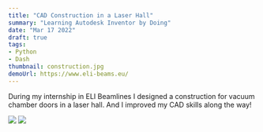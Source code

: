 ```yaml
---
title: "CAD Construction in a Laser Hall"
summary: "Learning Autodesk Inventor by Doing"
date: "Mar 17 2022"
draft: true
tags:
- Python
- Dash
thumbnail: construction.jpg
demoUrl: https://www.eli-beams.eu/
---
```

During my internship in ELI Beamlines I designed a construction for vacuum chamber doors in a laser hall. And I improved my CAD skills along the way!

![](construction.jpg)
![](stand.jpg)
